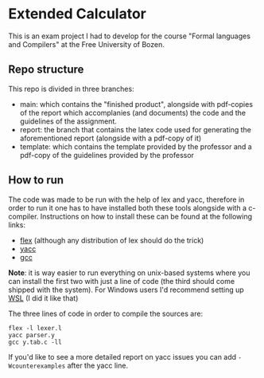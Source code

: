 # Extended Calculator
This is an exam project I had to develop for the course "Formal languages and Compilers" at the Free University of Bozen.

## Repo structure
This repo is divided in three branches:
- main: which contains the "finished product", alongside with pdf-copies of the report which accomplanies (and documents) the code and the guidelines of the assignment.
- report: the branch that contains the latex code used for generating the aforementioned report (alongside with a pdf-copy of it)
- template: which contains the template provided by the professor and a pdf-copy of the guidelines provided by the professor

## How to run
The code was made to be run with the help of lex and yacc, therefore in order to run it one has to have installed both these tools alongside with a c-compiler.
Instructions on how to install these can be found at the following links:
- [flex](https://github.com/westes/flex) (although any distribution of lex should do the trick)
- [yacc](https://silcnitc.github.io/install.html)
- [gcc](https://gcc.gnu.org/install/binaries.html)

**Note**: it is way easier to run everything on unix-based systems where you can install the first two with just a line of code (the third should come shipped with the system). For Windows users I'd recommend setting up [WSL](https://learn.microsoft.com/en-us/windows/wsl/install) (I did it like that)

The three lines of code in order to compile the sources are:
```
flex -l lexer.l
yacc parser.y
gcc y.tab.c -ll
```
If you'd like to see a more detailed report on yacc issues you can add `-Wcounterexamples` after the yacc line.
